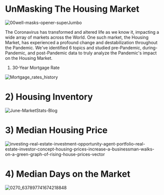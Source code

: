 # UnMasking The Housing Market

![00well-masks-opener-superJumbo](https://github.com/SMSIMKO/Group-4-Project-/assets/133065460/c35e4555-82ec-494c-a577-76516d10a908)

The Coronavirus has transformed and altered life as we know it, impacting a wide array of markets across the World. One such market, the Housing Market, has experienced a profound change and destabilization throughout the Pandemic. We've identified 6 topics and studied pre-Pandemic, during-Pandemic, and post-Pandemic data to truly analyze the Pandemic's impact on the Housing Market.

1) 30-Year Mortgage Rate

![Mortgage_rates_history](https://github.com/SMSIMKO/Group-4-Project-/assets/133065460/7df53043-9716-49bf-971f-f5bfd205865b)

# 2) Housing Inventory

![June-MarketStats-Blog](https://github.com/SMSIMKO/Group-4-Project-/assets/133065460/2a3aea63-961e-4578-b272-9afba8cefcbd)

# 3) Median Housing Price

![investing-real-estate-investment-opportunity-agent-portfolio-real-estate-investor-concept-housing-prices-increase-a-businessman-walks-on-a-green-graph-of-rising-house-prices-vector](https://github.com/SMSIMKO/Group-4-Project-/assets/133065460/bde307ea-1396-4645-ac89-d358b0780ddd)

# 4) Median Days on the Market

![0270_637897741674218848](https://github.com/SMSIMKO/Group-4-Project-/assets/133065460/1040c900-ca08-47da-9c3c-3f153452ae32)
